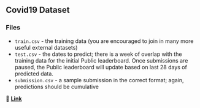 ## Covid19 Dataset 
### Files
- ```train.csv``` - the training data (you are encouraged to join in many more useful external datasets)
- ```test.csv``` - the dates to predict; there is a week of overlap with the training data for the initial Public leaderboard. Once submissions are paused, the Public leaderboard will update based on last 28 days of predicted data.
- ```submission.csv``` - a sample submission in the correct format; again, predictions should be cumulative

🔗 **[Link](https://www.kaggle.com/c/covid19-global-forecasting-week-4/data)**
